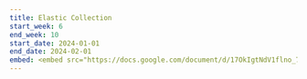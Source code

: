 ```yaml
---
title: Elastic Collection
start_week: 6
end_week: 10
start_date: 2024-01-01
end_date: 2024-02-01
embed: <embed src="https://docs.google.com/document/d/17OkIgtNdV1flno_783tJm2xWU0NBh7uEmZ5wEXP2E9g/pub?embedded=true" width="100%" style="height: -webkit-fill-available">
---
```


